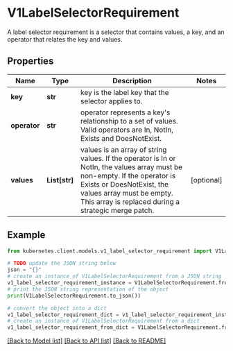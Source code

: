 # V1LabelSelectorRequirement

A label selector requirement is a selector that contains values, a key, and an operator that relates the key and values.

## Properties

Name | Type | Description | Notes
------------ | ------------- | ------------- | -------------
**key** | **str** | key is the label key that the selector applies to. | 
**operator** | **str** | operator represents a key&#39;s relationship to a set of values. Valid operators are In, NotIn, Exists and DoesNotExist. | 
**values** | **List[str]** | values is an array of string values. If the operator is In or NotIn, the values array must be non-empty. If the operator is Exists or DoesNotExist, the values array must be empty. This array is replaced during a strategic merge patch. | [optional] 

## Example

```python
from kubernetes.client.models.v1_label_selector_requirement import V1LabelSelectorRequirement

# TODO update the JSON string below
json = "{}"
# create an instance of V1LabelSelectorRequirement from a JSON string
v1_label_selector_requirement_instance = V1LabelSelectorRequirement.from_json(json)
# print the JSON string representation of the object
print(V1LabelSelectorRequirement.to_json())

# convert the object into a dict
v1_label_selector_requirement_dict = v1_label_selector_requirement_instance.to_dict()
# create an instance of V1LabelSelectorRequirement from a dict
v1_label_selector_requirement_from_dict = V1LabelSelectorRequirement.from_dict(v1_label_selector_requirement_dict)
```
[[Back to Model list]](../README.md#documentation-for-models) [[Back to API list]](../README.md#documentation-for-api-endpoints) [[Back to README]](../README.md)


